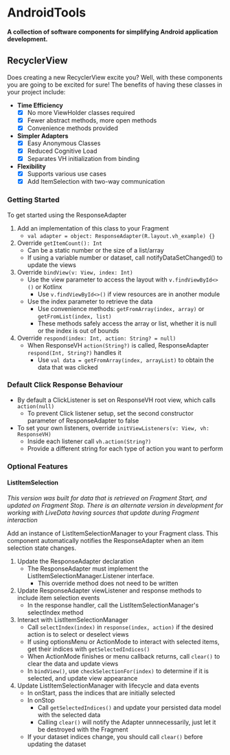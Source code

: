 # AndroidTools
**A collection of software components for simplifying Android application development.**

## RecyclerView ##
Does creating a new RecyclerView excite you? Well, with these components you are going to be excited for sure! The benefits of having these classes in your project include:
* **Time Efficiency**
  - [x] No more ViewHolder classes required
  - [x] Fewer abstract methods, more open methods
  - [x] Convenience methods provided
* **Simpler Adapters**
  - [x] Easy Anonymous Classes
  - [x] Reduced Cognitive Load
  - [x] Separates VH initialization from binding
* **Flexibility**
  - [x] Supports various use cases
  - [x] Add ItemSelection with two-way communication  

### Getting Started ###
To get started using the ResponseAdapter 
1. Add an implementation of this class to your Fragment
    * `val adapter = object: ResponseAdapter(R.layout.vh_example) {}`
2. Override `getItemCount(): Int`
    * Can be a static number or the size of a list/array
    * If using a variable number or dataset, call notifyDataSetChanged() to update the views
3. Override `bindView(v: View, index: Int)`
    * Use the view parameter to access the layout with `v.findViewById<>()` or Kotlinx
      * Use `v.findViewById<>()` if view resources are in another module
    * Use the index parameter to retrieve the data
      * Use convenience methods: `getFromArray(index, array)` or `getFromList(index, list)`
      * These methods safely access the array or list, whether it is null or the index is out of bounds
 4. Override `respond(index: Int, action: String? = null)`
    * When ResponseVH `action(String?)` is called, ResponseAdapter `respond(Int, String?)` handles it
      * Use `val data = getFromArray(index, arrayList)` to obtain the data that was clicked
      
 ### Default Click Response Behaviour ###
  * By default a ClickListener is set on ResponseVH root view, which calls `action(null)`
    * To prevent Click listener setup, set the second constructor parameter of ResponseAdapter to false
  * To set your own listeners, override `initViewListeners(v: View, vh: ResponseVH)`
    * Inside each listener call `vh.action(String?)`
    * Provide a different string for each type of action you want to perform

### Optional Features ###

#### ListItemSelection ####
*This version was built for data that is retrieved on Fragment Start, and updated on Fragment Stop.*
*There is an alternate version in development for working with LiveData having sources that update during Fragment interaction* 

Add an instance of ListItemSelectionManager to your Fragment class. This component automatically notifies the ResponseAdapter when an item selection state changes.
1. Update the ResponseAdapter declaration
    * The ResponseAdapter must implement the ListItemSelectionManager.Listener interface.
      * This override method does not need to be written
2. Update ResponseAdapter viewListener and response methods to include item selection events
    * In the response handler, call the ListItemSelectionManager's selectIndex method
3. Interact with ListItemSelectionManager 
    * Call `selectIndex(index)` in `response(index, action)` if the desired action is to select or deselect views
    * If using optionsMenu or ActionMode to interact with selected items, get their indices with `getSelectedIndices()`
    * When ActionMode finishes or menu callback returns, call `clear()` to clear the data and update views
    * In `bindView()`, use `checkSelectionFor(index)` to determine if it is selected, and update view appearance
4. Update ListItemSelectionManager with lifecycle and data events
    * In onStart, pass the indices that are initially selected
    * In onStop
      * Call `getSelectedIndices()` and update your persisted data model with the selected data
      * Calling `clear()` will notify the Adapter unnnecessarily, just let it be destroyed with the Fragment
    * If your dataset indices change, you should call `clear()` before updating the dataset
